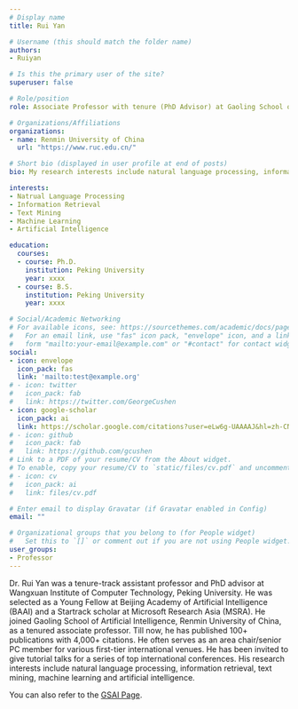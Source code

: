 ```yaml
---
# Display name
title: Rui Yan

# Username (this should match the folder name)
authors: 
- Ruiyan

# Is this the primary user of the site?
superuser: false

# Role/position
role: Associate Professor with tenure (PhD Advisor) at Gaoling School of Artificial Intelligence

# Organizations/Affiliations
organizations:
- name: Renmin University of China
  url: "https://www.ruc.edu.cn/"

# Short bio (displayed in user profile at end of posts)
bio: My research interests include natural language processing, information retrieval, text mining, machine learning, and artificial intelligence.

interests:
- Natrual Language Processing
- Information Retrieval
- Text Mining
- Machine Learning
- Artificial Intelligence

education:
  courses:
  - course: Ph.D.
    institution: Peking University
    year: xxxx
  - course: B.S.
    institution: Peking University
    year: xxxx

# Social/Academic Networking
# For available icons, see: https://sourcethemes.com/academic/docs/page-builder/#icons
#   For an email link, use "fas" icon pack, "envelope" icon, and a link in the
#   form "mailto:your-email@example.com" or "#contact" for contact widget.
social:
- icon: envelope
  icon_pack: fas
  link: 'mailto:test@example.org'
# - icon: twitter
#   icon_pack: fab
#   link: https://twitter.com/GeorgeCushen
- icon: google-scholar
  icon_pack: ai
  link: https://scholar.google.com/citations?user=eLw6g-UAAAAJ&hl=zh-CN
# - icon: github
#   icon_pack: fab
#   link: https://github.com/gcushen
# Link to a PDF of your resume/CV from the About widget.
# To enable, copy your resume/CV to `static/files/cv.pdf` and uncomment the lines below.
# - icon: cv
#   icon_pack: ai
#   link: files/cv.pdf

# Enter email to display Gravatar (if Gravatar enabled in Config)
email: ""

# Organizational groups that you belong to (for People widget)
#   Set this to `[]` or comment out if you are not using People widget.
user_groups:
- Professor
---
```


Dr. Rui Yan was a tenure-track assistant professor and PhD advisor at Wangxuan Institute of Computer Technology, Peking University. He was selected as a Young Fellow at Beijing Academy of Artificial Intelligence (BAAI) and a Startrack scholar at Microsoft Research Asia (MSRA). He joined Gaoling School of Artificial Intelligence, Renmin University of China, as a tenured associate professor. Till now, he has published 100+ publications with 4,000+ citations. He often serves as an area chair/senior PC member for various first-tier international venues. He has been invited to give tutorial talks for a series of top international conferences. His research interests include natural language processing, information retrieval, text mining, machine learning and artificial intelligence.

You can also refer to the [GSAI Page](https://gsai.ruc.edu.cn/addons/teacher/index/info.html?user_id=0&ruccode=20200243&ln=cn).
